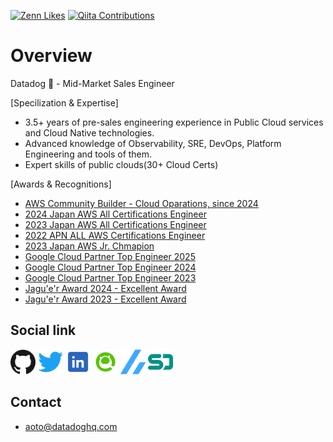 
[![Zenn Likes](https://badgen.org/img/zenn/aotolog/likes?style=plastic)](https://zenn.dev/aotolog)
[![Qiita Contributions](https://badgen.org/img/qiita/aoto0330/contributions?style=plastic)](https://qiita.com/aoto0330)

# Overview
Datadog 🐶 -  Mid-Market Sales Engineer

[Specilization & Expertise]
 - 3.5+ years of pre-sales engineering experience in Public Cloud services and Cloud Native technologies.
 - Advanced knowledge of Observability, SRE, DevOps, Platform Engineering and tools of them.
 - Expert skills of public clouds(30+ Cloud Certs)

[Awards & Recognitions]
 - [AWS Community Builder - Cloud Oparations, since 2024](https://aws.amazon.com/jp/developer/community/community-builders/community-builders-directory/?cb-cards.q=kento%2Bkimura)
 - [2024 Japan AWS All Certifications Engineer](https://aws.amazon.com/jp/blogs/psa/2024-japan-aws-all-certifications-engineers/)
 - [2023 Japan AWS All Certifications Engineer](https://aws.amazon.com/jp/blogs/psa/2023-japan-aws-all-certifications-engineers/)
 - [2022 APN ALL AWS Certifications Engineer](https://aws.amazon.com/jp/blogs/psa/2022-apn-all-aws-certifications-engineers/)
 - [2023 Japan AWS Jr. Chmapion](https://aws.amazon.com/jp/blogs/psa/2023-japan-aws-jr-champions/)
 - [Google Cloud Partner Top Engineer 2025](https://cloud.google.com/blog/ja/topics/partners/partner-top-engineer-2025-award-winners?hl=ja)
 - [Google Cloud Partner Top Engineer 2024](https://cloud.google.com/blog/ja/topics/partners/partner-top-engineer-2024-award-winners?hl=ja)
 - [Google Cloud Partner Top Engineer 2023](https://cloud.google.com/blog/ja/topics/partners/partner-top-engineer-2023-award-winners?hl=ja)
 - [Jagu'e'r Award 2024 - Excellent Award]()
 - [Jagu'e'r Award 2023 - Excellent Award](https://jaguer.jp/jaguer_park_23_winter/)



## Social link
[<img src="./public/images/social/github.svg" width="40" height="40" />](https://github.com/aoto0330)
[<img src="./public/images/social/twitter.svg" width="40" height="40" />](https://twitter.com/aotolog_)
[<img src="./public/images/social/linkedin2.png" width="40" height="40" />](https://www.linkedin.com/in/aoto/)
[<img src="./public/images/social/qiita.png" width="40" height="40" />](https://qiita.com/aoto0330)
[<img src="./public/images/social/zenn.svg" width="40" height="40" />](https://zenn.dev/aotolog)
[<img src="./public/images/social/speakerdeck.svg" width="40" height="40" />](https://speakerdeck.com/aoto)

## Contact

- [aoto@datadoghq.com](mailto:aoto@datadoghq.com)
